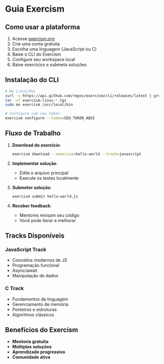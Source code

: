 # Guia Exercism

## Como usar a plataforma

1. Acesse [exercism.org](https://exercism.org/)
2. Crie uma conta gratuita
3. Escolha uma linguagem (JavaScript ou C)
4. Baixe o CLI do Exercism
5. Configure seu workspace local
6. Baixe exercícios e submeta soluções

## Instalação do CLI

```bash
# No Linux/Mac
curl -s https://api.github.com/repos/exercism/cli/releases/latest | grep browser_download_url | grep linux | cut -d '"' -f 4 | wget -qi -
tar -xf exercism-linux-*.tgz
sudo mv exercism /usr/local/bin

# Configure com seu token
exercism configure --token=SEU_TOKEN_AQUI
```

## Fluxo de Trabalho

1. **Download do exercício**:
   ```bash
   exercism download --exercise=hello-world --track=javascript
   ```

2. **Implementar solução**:
   - Edite o arquivo principal
   - Execute os testes localmente

3. **Submeter solução**:
   ```bash
   exercism submit hello-world.js
   ```

4. **Receber feedback**:
   - Mentores revisam seu código
   - Você pode iterar e melhorar

## Tracks Disponíveis

### JavaScript Track
- Conceitos modernos de JS
- Programação funcional
- Async/await
- Manipulação de dados

### C Track
- Fundamentos da linguagem
- Gerenciamento de memória
- Ponteiros e estruturas
- Algoritmos clássicos

## Benefícios do Exercism

- **Mentoria gratuita**
- **Múltiplas soluções**
- **Aprendizado progressivo**
- **Comunidade ativa**